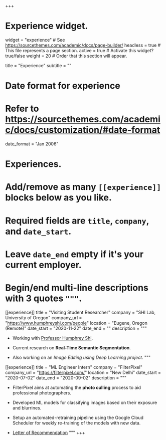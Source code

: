 +++
# Experience widget.
widget = "experience"  # See https://sourcethemes.com/academic/docs/page-builder/
headless = true  # This file represents a page section.
active = true # Activate this widget? true/false
weight = 20  # Order that this section will appear.

title = "Experience"
subtitle = ""
# Date format for experience
#   Refer to https://sourcethemes.com/academic/docs/customization/#date-format
date_format = "Jan 2006"

# Experiences.
#   Add/remove as many `[[experience]]` blocks below as you like.
#   Required fields are `title`, `company`, and `date_start`.
#   Leave `date_end` empty if it's your current employer.
#   Begin/end multi-line descriptions with 3 quotes `"""`.

[[experience]]
  title = "Visiting Student Researcher"
  company = "SHI Lab, University of Oregon"
  company_url = "https://www.humphreyshi.com/people"
  location = "Eugene, Oregon (Remote)"
  date_start = "2020-11-22"
  date_end = ""
  description = """
- Working with [Professor Humphrey Shi](https://www.humphreyshi.com/home).

- Current research on **Real-Time Semantic Segmentation**.

- Also working on an *Image Editing using Deep Learning project*.
"""

[[experience]]
  title = "ML Engineer Intern"
  company = "FilterPixel"
  company_url = "https://filterpixel.com/"
  location = "New Delhi"
  date_start = "2020-07-02"
  date_end = "2020-09-02"
  description = """
- FilterPixel aims at automating the **photo culling** process to aid professional photographers.

- Developed ML models for classifying images based on their exposure and blurrines.

- Setup an automated-retraining pipeline using the Google Cloud Scheduler for weekly re-training of the models with new data.

- [Letter of Recommendation](https://drive.google.com/file/d/1xJ0p8pYX4rOSBdi9CIVnEnFIeTiE094T/view?usp=sharing)
"""
+++
